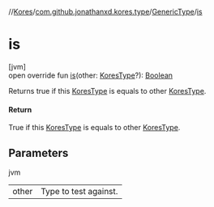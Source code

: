 //[Kores](../../../index.md)/[com.github.jonathanxd.kores.type](../index.md)/[GenericType](index.md)/[is](is.md)

# is

[jvm]\
open override fun [is](is.md)(other: [KoresType](../-kores-type/index.md)?): [Boolean](https://kotlinlang.org/api/latest/jvm/stdlib/kotlin/-boolean/index.html)

Returns true if this [KoresType](../-kores-type/index.md) is equals to other [KoresType](../-kores-type/index.md).

#### Return

True if this [KoresType](../-kores-type/index.md) is equals to other [KoresType](../-kores-type/index.md).

## Parameters

jvm

| | |
|---|---|
| other | Type to test against. |
